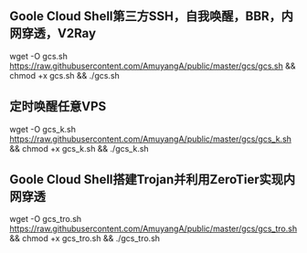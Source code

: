 ## Goole Cloud Shell第三方SSH，自我唤醒，BBR，内网穿透，V2Ray
wget -O gcs.sh https://raw.githubusercontent.com/AmuyangA/public/master/gcs/gcs.sh && chmod +x gcs.sh && ./gcs.sh

## 定时唤醒任意VPS
wget -O gcs_k.sh https://raw.githubusercontent.com/AmuyangA/public/master/gcs/gcs_k.sh && chmod +x gcs_k.sh && ./gcs_k.sh

## Goole Cloud Shell搭建Trojan并利用ZeroTier实现内网穿透
wget -O gcs_tro.sh https://raw.githubusercontent.com/AmuyangA/public/master/gcs/gcs_tro.sh && chmod +x gcs_tro.sh && ./gcs_tro.sh
